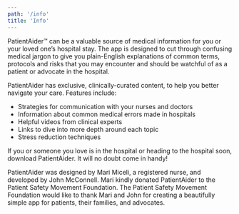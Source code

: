 ```yaml
---
path: '/info'
title: 'Info'
---
```


PatientAider™ can be a valuable source of medical information for you or your loved one’s hospital stay. The app is designed to cut through confusing medical jargon to give you plain-English explanations of common terms, protocols and risks that you may encounter and should be watchful of as a patient or advocate in the hospital.

PatientAider has exclusive, clinically-curated content, to help you better navigate your care. Features include:

- Strategies for communication with your nurses and doctors
- Information about common medical errors made in hospitals
- Helpful videos from clinical experts
- Links to dive into more depth around each topic
- Stress reduction techniques

If you or someone you love is in the hospital or heading to the hospital soon, download PatientAider. It will no doubt come in handy!

PatientAider was designed by Mari Miceli, a registered nurse, and developed by John McConnell. Mari kindly donated PatientAider to the Patient Safety Movement Foundation. The Patient Safety Movement Foundation would like to thank Mari and John for creating a beautifully simple app for patients, their families, and advocates.
